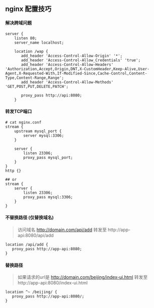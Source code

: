## nginx 配置技巧

#### 解决跨域问题
```
server {
    listen 80;
    server_name localhost;

    location /wap {
       add_header 'Access-Control-Allow-Origin' '*';
       add_header 'Access-Control-Allow_Credentials' 'true';
       add_header 'Access-Control-Allow-Headers' 'Authorization,Accept,Origin,DNT,X-CustomHeader,Keep-Alive,User-Agent,X-Requested-With,If-Modified-Since,Cache-Control,Content-Type,Content-Range,Range';
       add_header 'Access-Control-Allow-Methods' 'GET,POST,PUT,DELETE,PATCH';

       proxy_pass http://api:8080;
    }
```

#### 转发TCP端口
```
# cat nginx.conf
stream {
    upstream mysql_port {
        server mysql:3306;
    }

    server {
        listen 23306;
        proxy_pass mysql_port;
    }
}
http {}

## or
stream {
    server {
        listen 23306;
        proxy_pass mysql:3306;
    }
}

```

#### 不替换路径 (仅替换域名)
> 访问域名 http://domain.com/api/add 转发至 http://app-api:8080/api/add
```
location /api/add {
   proxy_pass http://app-api:8080;
} 
```

#### 替换路径
> 如果请求的url是 http://domain.com/beijing/index-ui.html 转发至 http://app-api:8080/index-ui.html
```
location ^~ /beijing/ {
   proxy_pass http://app-api:8080/;
}
```
